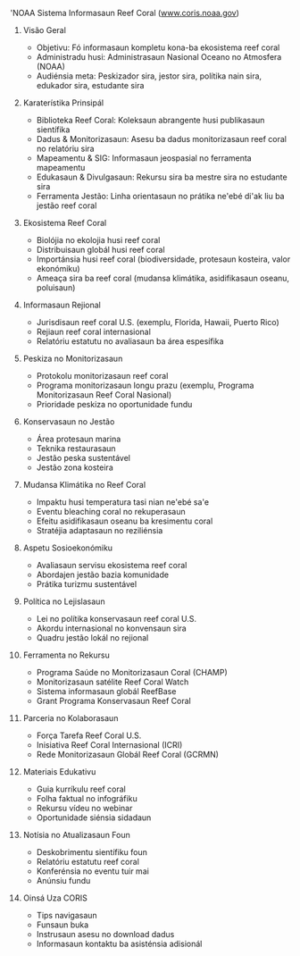 'NOAA Sistema Informasaun Reef Coral (www.coris.noaa.gov)

1. Visão Geral
   - Objetivu: Fó informasaun kompletu kona-ba ekosistema reef coral
   - Administradu husi: Administrasaun Nasional Oceano no Atmosfera (NOAA)
   - Audiénsia meta: Peskizador sira, jestor sira, polítika nain sira, edukador sira, estudante sira

2. Karaterístika Prinsipál
   - Biblioteka Reef Coral: Koleksaun abrangente husi publikasaun sientífika
   - Dadus & Monitorizasaun: Asesu ba dadus monitorizasaun reef coral no relatóriu sira
   - Mapeamentu & SIG: Informasaun jeospasial no ferramenta mapeamentu
   - Edukasaun & Divulgasaun: Rekursu sira ba mestre sira no estudante sira
   - Ferramenta Jestão: Linha orientasaun no prátika ne'ebé di'ak liu ba jestão reef coral

3. Ekosistema Reef Coral
   - Biolójia no ekolojia husi reef coral
   - Distribuisaun globál husi reef coral
   - Importánsia husi reef coral (biodiversidade, protesaun kosteira, valor ekonómiku)
   - Ameaça sira ba reef coral (mudansa klimátika, asidifikasaun oseanu, poluisaun)

4. Informasaun Rejional
   - Jurisdisaun reef coral U.S. (exemplu, Florida, Hawaii, Puerto Rico)
   - Rejiaun reef coral internasional
   - Relatóriu estatutu no avaliasaun ba área espesífika

5. Peskiza no Monitorizasaun
   - Protokolu monitorizasaun reef coral
   - Programa monitorizasaun longu prazu (exemplu, Programa Monitorizasaun Reef Coral Nasional)
   - Prioridade peskiza no oportunidade fundu

6. Konservasaun no Jestão
   - Área protesaun marina
   - Teknika restaurasaun
   - Jestão peska sustentável
   - Jestão zona kosteira

7. Mudansa Klimátika no Reef Coral
   - Impaktu husi temperatura tasi nian ne'ebé sa'e
   - Eventu bleaching coral no rekuperasaun
   - Efeitu asidifikasaun oseanu ba kresimentu coral
   - Stratéjia adaptasaun no reziliénsia

8. Aspetu Sosioekonómiku
   - Avaliasaun servisu ekosistema reef coral
   - Abordajen jestão bazia komunidade
   - Prátika turizmu sustentável

9. Política no Lejislasaun
   - Lei no polítika konservasaun reef coral U.S.
   - Akordu internasional no konvensaun sira
   - Quadru jestão lokál no rejional

10. Ferramenta no Rekursu
    - Programa Saúde no Monitorizasaun Coral (CHAMP)
    - Monitorizasaun satélite Reef Coral Watch
    - Sistema informasaun globál ReefBase
    - Grant Programa Konservasaun Reef Coral

11. Parceria no Kolaborasaun
    - Força Tarefa Reef Coral U.S.
    - Inisiativa Reef Coral Internasional (ICRI)
    - Rede Monitorizasaun Globál Reef Coral (GCRMN)

12. Materiais Edukativu
    - Guia kurríkulu reef coral
    - Folha faktual no infográfiku
    - Rekursu vídeu no webinar
    - Oportunidade siénsia sidadaun

13. Notísia no Atualizasaun Foun
    - Deskobrimentu sientífiku foun
    - Relatóriu estatutu reef coral
    - Konferénsia no eventu tuir mai
    - Anúnsiu fundu

14. Oinsá Uza CORIS
    - Tips navigasaun
    - Funsaun buka
    - Instrusaun asesu no download dadus
    - Informasaun kontaktu ba asisténsia adisionál
